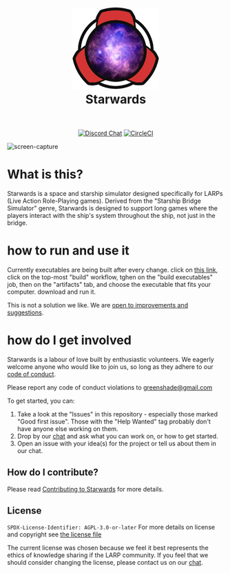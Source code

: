 <h1 align="center">
  <br>
  <img src="static/images/starwards-logo.webp" alt="logo" width="200">
  <br>
  Starwards
  <br>
  <br>
</h1>

<p align="center">
  <a href="https://discord.gg/p56nSVEjdb"><img alt="Discord Chat" src="https://img.shields.io/discord/843041591772971028?color=5865F2&label=discord&style=flat-square"></a>
  <a href="https://circleci.com/gh/starwards/starwards/tree/master"><img alt="CircleCI" src="https://circleci.com/gh/starwards/starwards/tree/master.svg?style=svg"></a>

</p>

![screen-capture](https://user-images.githubusercontent.com/6019373/172685031-e3bf9db0-268a-41a6-81e2-a5e74dbbc464.gif)

# What is this?

Starwards is a space and starship simulator designed specifically for LARPs (Live Action Role-Playing games). Derived from the "Starship Bridge Simulator" genre, Starwards is designed to support long games where the players interact with the ship's system throughout the ship, not just in the bridge.

# how to run and use it

Currently executables are being built after every change. 
click on [this link](https://app.circleci.com/pipelines/github/starwards/starwards?branch=master&filter=build&status=none&status=success), click on the top-most "build" workflow, tghen on the "build executables" job, then on the "artifacts" tab, and choose the executable that fits your computer. 
download and run it.

This is not a solution we like. We are [open to improvements and suggestions](https://github.com/starwards/starwards/issues/832).

# how do I get involved

Starwards is a labour of love built by enthusiastic volunteers. We eagerly welcome anyone who would like to join us, so long as they adhere to our [code of conduct](CODE_OF_CONDUCT.md).

Please report any code of conduct violations to [greenshade@gmail.com](mailto:greenshade@gmail.com)

To get started, you can:

1. Take a look at the "Issues" in this repository - especially those marked "Good first issue". Those with the "Help Wanted" tag probably don't have anyone else working on them.
2. Drop by our [chat](https://discord.gg/p56nSVEjdb) and ask what you can work on, or how to get started.
3. Open an issue with your idea(s) for the project or tell us about them in our chat.

## How do I contribute?

Please read [Contributing to Starwards](CONTRIBUTING.md) for more details.

## License

`SPDX-License-Identifier: AGPL-3.0-or-later`
For more details on license and copyright see [the license file](LICENSE.md)

The current license was chosen because we feel it best represents the ethics of knowledge sharing if the LARP community. If you feel that we should consider changing the license, please contact us on our [chat](https://discord.gg/p56nSVEjdb).
